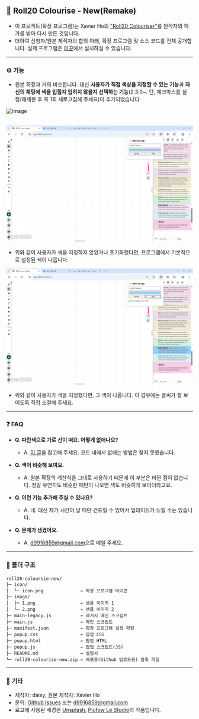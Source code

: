 ## 🎨 Roll20 Colourise - New(Remake)

- 이 프로젝트(확장 프로그램)는 Xavier Ho의 ["Roll20 Colouriser"](https://github.com/Spaxe/roll20-colouriser)를 원작자의 허가를 받아 다시 만든 것입니다.
- 더하여 신청자/원본 제작자의 합의 아래, 확장 프로그램 및 소스 코드를 전체 공개합니다. 실제 프로그램은 [이곳](https://chromewebstore.google.com/detail/bdmnfebmomokholhpmfdglgohkolbikp?utm_source=item-share-cb)에서 설치하실 수 있습니다.

---

### ⚙️ 기능
- 원본 확장과 거의 비슷합니다. 대신 **사용자가 직접 색상을 지정할 수 있는 기능**과 **자신의 채팅에 색을 입힐지 입히지 않을지 선택하는 기능**(2.3.0~. 단, 체크박스를 설정/해제한 후 꼭 1회 새로고침해 주세요)이 추가되었습니다.
<img width="400" height="365" alt="image" src="https://github.com/user-attachments/assets/ebcde597-1ebb-4184-93e2-ac58b0828649" />

<br>
<br>

![Roll20 Colourise 스크린샷 1](./image/1.png)
- 위와 같이 사용자가 색을 지정하지 않았거나 초기화했다면, 프로그램에서 기본적으로 설정된 색이 나옵니다.

![Roll20 Colourise 스크린샷 2](./image/2.png)
- 위와 같이 사용자가 색을 지정했다면, 그 색이 나옵니다. 이 경우에는 글씨가 잘 보이도록 직접 조절해 주세요.

---

### ❓ FAQ
- **Q. 파란색으로 가로 선이 떠요. 어떻게 없애나요?**
  - A. [이 글](https://posty.pe/oetg40)을 참고해 주세요. 코드 내에서 없애는 방법은 찾지 못했습니다.

- **Q. 색이 비슷해 보여요.**
  - A. 원본 확장의 계산식을 그대로 사용하기 때문에 이 부분은 바뀐 점이 없습니다. 정말 우연히도 비슷한 패턴이 나오면 색도 비슷하게 보이더라고요.

- **Q. 이런 기능 추가해 주실 수 있나요?**
  - A. 네. 대신 제가 시간이 날 때만 건드릴 수 있어서 업데이트가 느릴 수는 있습니다.

- **Q. 문제가 생겼어요.**
  - A. <d9916859@gmail.com>으로 메일 주세요.

---

### 📂 폴더 구조
```
roll20-coloursie-new/
├─ icon/
│  └─ icon.png              ← 확장 프로그램 아이콘
├─ image/
│  ├─ 1.png                 ← 샘플 이미지 1
│  └─ 2.png                 ← 샘플 이미지 2
├─ main-legacy.js           ← 레거시 메인 스크립트
├─ main.js                  ← 메인 스크립트
├─ manifest.json            ← 확장 프로그램 설정 파일
├─ popup.css                ← 팝업 CSS
├─ popup.html               ← 팝업 HTML
├─ popup.js                 ← 팝업 스크립트(JS)
├─ README.md                ← 설명서
└─ roll20-colourise-new.zip ← 배포용(Github 업로드용) 압축 파일
```

---

### 📧 기타
- 제작자: daisy, 원본 제작자: Xavier Ho
- 문의: [Github Issues](https://github.com/daisy-4urdayz/roll20-colourise-new) 또는 <d9916859@gmail.com>
- 로고에 사용된 배경은 <a href="https://unsplash.com/ko/%EC%82%AC%EC%A7%84/%EC%97%AC%EB%9F%AC-%EA%B0%80%EC%A7%80-%EC%83%89%EC%83%81%EC%9D%98-%EB%B0%B0%EA%B2%BD%EC%9D%B4-%ED%9D%90%EB%A6%BF%ED%95%9C-%EC%9D%B4%EB%AF%B8%EC%A7%80-Cxt_W7nqLvM?utm_content=creditCopyText&utm_medium=referral&utm_source=unsplash">Unsplash</a>, <a href="https://unsplash.com/ko/@plufow?utm_content=creditCopyText&utm_medium=referral&utm_source=unsplash">Plufow Le Studio</a>의 작품입니다.
